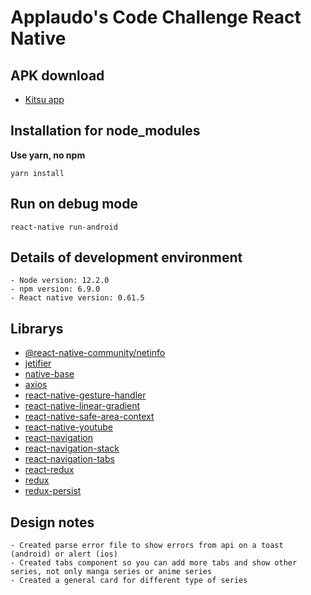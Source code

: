 # Applaudo's Code Challenge React Native

## APK download
- [Kitsu app](https://github.com/erikadelao13/Applaudo-s-Code-Challenge-React-Native/releases/tag/KitsuV1.0)

## Installation for node_modules
**Use yarn, no npm**
```
yarn install
```

## Run on debug mode
```
react-native run-android
```

## Details of development environment
```
- Node version: 12.2.0
- npm version: 6.9.0
- React native version: 0.61.5
```

## Librarys
- [@react-native-community/netinfo](https://github.com/react-native-community/react-native-netinfo)
- [jetifier](https://github.com/mikehardy/jetifier#readme)
- [native-base](https://github.com/GeekyAnts/NativeBase)
- [axios](https://github.com/axios/axios)
- [react-native-gesture-handler](https://github.com/software-mansion/react-native-gesture-handler)
- [react-native-linear-gradient](https://github.com/react-native-community/react-native-linear-gradient)
- [react-native-safe-area-context](https://github.com/th3rdwave/react-native-safe-area-context#readme)
- [react-native-youtube](https://github.com/inProgress-team/react-native-youtube)
- [react-navigation](https://github.com/react-navigation/react-navigation)
- [react-navigation-stack](https://github.com/react-navigation/stack)
- [react-navigation-tabs](https://github.com/react-navigation/tabs)
- [react-redux](https://github.com/reduxjs/react-redux)
- [redux](https://github.com/reduxjs/redux)
- [redux-persist](https://github.com/rt2zz/redux-persist)

## Design notes
```
- Created parse error file to show errors from api on a toast (android) or alert (ios)
- Created tabs component so you can add more tabs and show other series, not only manga series or anime series
- Created a general card for different type of series
```
